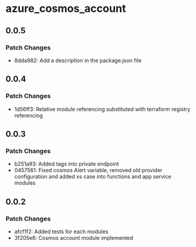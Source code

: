 # azure_cosmos_account

## 0.0.5

### Patch Changes

- 8dda982: Add a description in the package.json file

## 0.0.4

### Patch Changes

- 1d56ff3: Relative module referencing substituted with terraform registry referencing

## 0.0.3

### Patch Changes

- b251a93: Added tags into private endpoint
- 0457561: Fixed cosmos Alert variable, removed old provider configuration and added xs case into functions and app service modules

## 0.0.2

### Patch Changes

- afcf1f2: Added tests for each modules
- 3f205e6: Cosmos account module implemented
